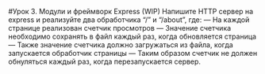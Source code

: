 #Урок 3. Модули и фреймворк Express (WIP)
Напишите HTTP сервер на express и реализуйте два обработчика “/” и “/about”, где:
— На каждой странице реализован счетчик просмотров
— Значение счетчика необходимо сохранять в файл каждый раз, когда обновляется страница
— Также значение счетчика должно загружаться из файла, когда запускается обработчик страницы
— Таким образом счетчик не должен обнуляться каждый раз, когда перезапускается сервер.
